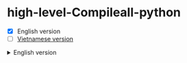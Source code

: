 # high-level-Compileall-python
- [x] English version
- [ ] [Vietnamese version](https://github.com/juro1012cqq/high-level-Compileall-python/blob/main/vietnamese.md)
<details><summary>English version</summary>
<p>
Hi there, welcome to my git problem.<br/>
Topic has 3 parts:<br/>
1. <u><i>Enviroment</i></u> that supported by solve.<br/>
2. <u><i>Install</i></u> the problem.<br/>
3. <u><i>Use guide</i></u> the problem.

</p>
</details>
